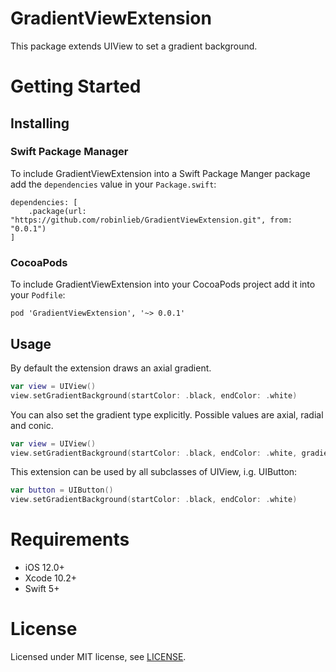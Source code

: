 # GradientViewExtension

This package extends UIView to set a gradient background.


# Getting Started

## Installing

### Swift Package Manager

To include GradientViewExtension into a Swift Package Manger package add the `dependencies` value in your `Package.swift`:

```
dependencies: [
    .package(url: "https://github.com/robinlieb/GradientViewExtension.git", from: "0.0.1")
]
```

### CocoaPods

To include GradientViewExtension into your CocoaPods project add it into your `Podfile`:

```
pod 'GradientViewExtension', '~> 0.0.1'
```

## Usage

By default the extension draws an axial gradient.

```swift
var view = UIView()
view.setGradientBackground(startColor: .black, endColor: .white)
```

You can also set the gradient type explicitly. Possible values are axial, radial and conic.

```swift
var view = UIView()
view.setGradientBackground(startColor: .black, endColor: .white, gradientType: .radial)
```

This extension can be used by all subclasses of UIView, i.g. UIButton:

```swift
var button = UIButton()
view.setGradientBackground(startColor: .black, endColor: .white)
```


# Requirements

*  iOS 12.0+
*  Xcode 10.2+
*  Swift 5+

# License

Licensed under MIT license, see [LICENSE](License.md).
